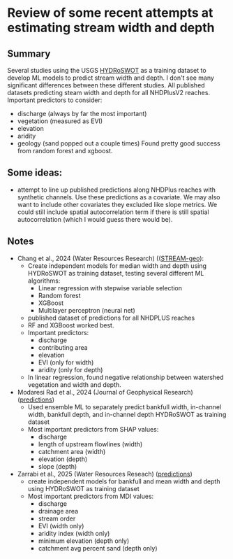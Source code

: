 # Review of some recent attempts at estimating stream width and depth

## Summary
Several studies using the USGS [HYDRoSWOT](https://www.usgs.gov/data/usgs-hydroacoustic-dataset-support-surface-water-oceanographic-topography-satellite-mission) 
as a training dataset to develop ML models to predict stream width and depth. 
I don't see many significant differences between these different studies. 
All published datasets predicting steam width and depth for all NHDPlusV2 
reaches. 
Important predictors to consider: 
  - discharge (always by far the most important)
  - vegetation (measured as EVI)
  - elevation
  - aridity
  - geology (sand popped out a couple times)
Found pretty good success from random forest and 
xgboost. 

## Some ideas: 
- attempt to line up published predictions along NHDPlus reaches with 
  synthetic channels. Use these predictions as a covariate. We may 
  also want to include other covariates they excluded like slope metrics.
  We could still include spatial autocorrelation term if there is 
  still spatial autocorrelation (which I would guess there would be).

## Notes
* Chang et al., 2024 (Water Resources Research) (([STREAM-geo](https://figshare.com/articles/dataset/Stream_Reach_Evaluation_and_Metrics_-_Geometry_STREAM-geo_/24463240/1)): 
  - Create independent models for median width and depth 
    using HYDRoSWOT as training dataset, testing 
    several different ML algorithms: 
      - Linear regression with stepwise variable selection
      - Random forest
      - XGBoost
      - Multilayer perceptron (neural net)
  - published dataset of predictions for all NHDPLUS
    reaches 
  - RF and XGBoost worked best. 
  - Important predictors: 
    - discharge
    - contributing area
    - elevation
    - EVI (only for width)
    - aridity (only for depth)
  - In linear regression, found negative 
    relationship between watershed vegetation and width 
    and depth. 
* Modaresi Rad et al., 2024 (Journal of Geophysical Research) ([predictions](https://www.hydroshare.org/resource/d147fcf554a54b2aaa4f146f85da0e03/))
  - Used ensemble ML to separately predict bankfull width, 
    in-channel width, bankfull depth, and in-channel depth
    HYDRoSWOT as training dataset
  - Most important predictors from SHAP values: 
    - discharge
    - length of upstream flowlines (width)
    - catchment area (width)
    - elevation (depth)
    - slope (depth)
* Zarrabi et al., 2025 (Water Resources Reseach) ([predictions](https://www.hydroshare.org/resource/63ae139ccd2445959470d0e5a2ebf6a5/))
  - create independent models for bankfull and mean width 
    and depth using HYDRoSWOT as training dataset
  - Most important predictors from MDI values: 
    - discharge
    - drainage area
    - stream order
    - EVI (width only)
    - aridity index (width only)
    - minimum elevation (depth only)
    - catchment avg percent sand (depth only)


